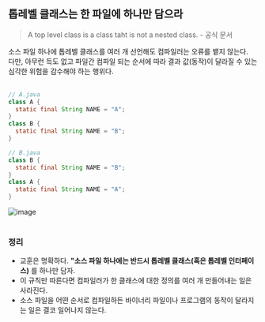 ## 톱레벨 클래스는 한 파일에 하나만 담으라
> A top level class is a class taht is not a nested class. - 공식 문서

소스 파일 하나에 톱레벨 클래스를 여러 개 선언해도 컴파일러는 오류를 뱉지 않는다.<br>
다만, 아무런 득도 없고 파일간 컴파일 되는 순서에 따라 결과 값(동작)이 달라질 수 있는 심각한 위험을 감수해야 하는 행위다.
<br><br>

```java
// A.java
class A {
  static final String NAME = "A";
}
class B {
  static final String NAME = "B";
}

// B.java
class B {
  static final String NAME = "B";
}
class A {
  static final String NAME = "A";
}
```
![image](https://user-images.githubusercontent.com/57446639/151125166-518d974d-79bc-40f5-951e-9f3d5ed4b499.png)
<br><br>

### 정리
* 교훈은 명확하다. **"소스 파일 하나에는 반드시 톱레벨 클래스(혹은 톱레벨 인터페이스)** 를 하나만 담자.
* 이 규칙만 따른다면 컴파일러가 한 클래스에 대한 정의를 여러 개 만들어내는 일은 사라진다.
* 소스 파일을 어떤 순서로 컴파일하든 바이너리 파일이나 프로그램의 동작이 달라지는 일은 결코 일어나지 않는다.
